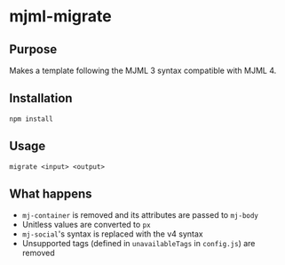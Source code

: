 # mjml-migrate

## Purpose

Makes a template following the MJML 3 syntax compatible with MJML 4.

## Installation

`npm install`

## Usage

`migrate <input> <output>`

## What happens

* `mj-container` is removed and its attributes are passed to `mj-body`
* Unitless values are converted to `px`
* `mj-social`'s syntax is replaced with the v4 syntax
* Unsupported tags (defined in `unavailableTags` in `config.js`) are removed 

